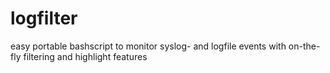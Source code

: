 logfilter
=========

easy portable bashscript to monitor syslog- and logfile events with on-the-fly filtering and highlight features

